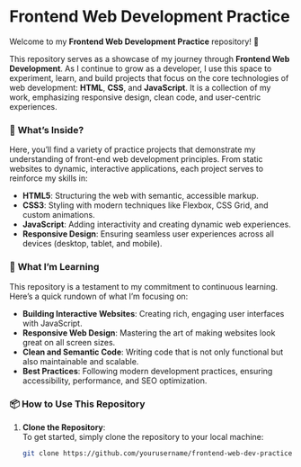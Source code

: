 # Frontend Web Development Practice

Welcome to my **Frontend Web Development Practice** repository! 🎉

This repository serves as a showcase of my journey through **Frontend Web Development**. As I continue to grow as a developer, I use this space to experiment, learn, and build projects that focus on the core technologies of web development: **HTML**, **CSS**, and **JavaScript**. It is a collection of my work, emphasizing responsive design, clean code, and user-centric experiences.

### 🚀 **What’s Inside?**

Here, you’ll find a variety of practice projects that demonstrate my understanding of front-end web development principles. From static websites to dynamic, interactive applications, each project serves to reinforce my skills in:

- **HTML5**: Structuring the web with semantic, accessible markup.
- **CSS3**: Styling with modern techniques like Flexbox, CSS Grid, and custom animations.
- **JavaScript**: Adding interactivity and creating dynamic web experiences.
- **Responsive Design**: Ensuring seamless user experiences across all devices (desktop, tablet, and mobile).

### 🌱 **What I’m Learning**

This repository is a testament to my commitment to continuous learning. Here’s a quick rundown of what I’m focusing on:

- **Building Interactive Websites**: Creating rich, engaging user interfaces with JavaScript.
- **Responsive Web Design**: Mastering the art of making websites look great on all screen sizes.
- **Clean and Semantic Code**: Writing code that is not only functional but also maintainable and scalable.
- **Best Practices**: Following modern development practices, ensuring accessibility, performance, and SEO optimization.

### 📦 **How to Use This Repository**

1. **Clone the Repository**:  
   To get started, simply clone the repository to your local machine:
   ```bash
   git clone https://github.com/yourusername/frontend-web-dev-practice.git
